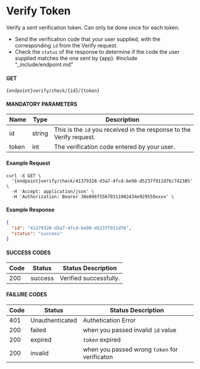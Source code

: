 # Verify Token

Verify a sent verification token. Can only be done once for each token.

- Send the verification code that your user supplied, with the corresponding `id` from the Verify request.
- Check the `status` of the response to determine if the code the user supplied matches the one sent by {app}.
#include "_include/endpoint.md"

#### GET

```
{endpoint}verify/check/{id}/{token}
```

#### MANDATORY PARAMETERS

| Name  | Type   | Description                                                          |
| ----- | ------ | -------------------------------------------------------------------- |
| id    | string | This is the `id` you received in the response to the Verify request. |
| token | int    | The verification code entered by your user.                          |

#### Example Request

```curl
curl -X GET \
  '{endpoint}verify/check/41379328-d3a7-4fcd-be90-d5237f911d76/742385' \
  -H 'Accept: application/json' \
  -H 'Authorization: Bearer 38e896f55670311982434e929559xxxx' \
```

#### Example Response

```json
{
  "id": "41379328-d3a7-4fcd-be90-d5237f911d76",
  "status": "success"
}
```

#### SUCCESS CODES

| Code | Status  | Status Description     |
| ---- | ------- | ---------------------- |
| 200  | success | Verified successfully. |

#### FAILURE CODES

| Code | Status          | Status Description                            |
| ---- | --------------- | --------------------------------------------- |
| 401  | Unauthenticated | Authetication Error                           |
| 200  | failed          | when you passed invalid `id` value            |
| 200  | expired         | `token` expired                               |
| 200  | invalid         | when you passed wrong `token` for verificaton |
